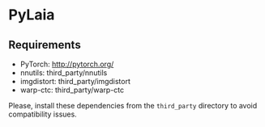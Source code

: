 # PyLaia

## Requirements

- PyTorch: http://pytorch.org/
- nnutils: third_party/nnutils
- imgdistort: third_party/imgdistort
- warp-ctc: third_party/warp-ctc

Please, install these dependencies from the `third_party` directory to avoid compatibility issues.
